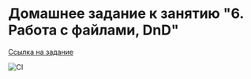 # Домашнее задание к занятию "6. Работа с файлами, DnD"

[Ссылка на задание](https://github.com/netology-code/ahj-homeworks/tree/video/dnd)

![CI](https://github.com/Zunickx/ahj-hw-dnd/actions/workflows/web.yml/badge.svg)